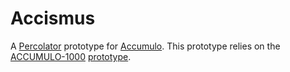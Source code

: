 Accismus
========

A [Percolator][1] prototype  for [Accumulo][2].  This prototype relies on the
[ACCUMULO-1000][3] [prototype][4].

[1]: http://accumulo.apache.org
[2]: http://research.google.com/pubs/pub36726.html
[3]: https://issues.apache.org/jira/browse/ACCUMULO-1000
[4]: https://github.com/keith-turner/ACCUMULO-1000



